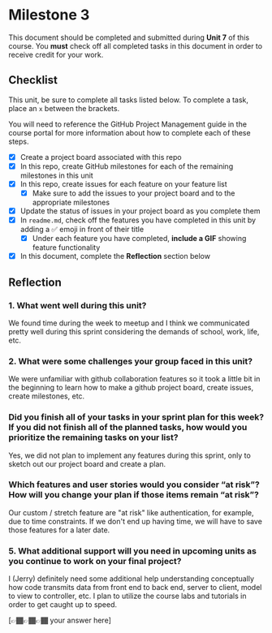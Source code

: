# Milestone 3

This document should be completed and submitted during **Unit 7** of this course. You **must** check off all completed tasks in this document in order to receive credit for your work.

## Checklist

This unit, be sure to complete all tasks listed below. To complete a task, place an `x` between the brackets.

You will need to reference the GitHub Project Management guide in the course portal for more information about how to complete each of these steps.

- [X] Create a project board associated with this repo
- [X] In this repo, create GitHub milestones for each of the remaining milestones in this unit
- [X] In this repo, create issues for each feature on your feature list
  - [X] Make sure to add the issues to your project board and to the appropriate milestones
- [X] Update the status of issues in your project board as you complete them
- [X] In `readme.md`, check off the features you have completed in this unit by adding a ✅ emoji in front of their title
  - [X] Under each feature you have completed, **include a GIF** showing feature functionality
- [X] In this document, complete the **Reflection** section below

## Reflection

### 1. What went well during this unit?

We found time during the week to meetup and I think we communicated pretty well during this sprint considering the demands of school, work, life, etc.

### 2. What were some challenges your group faced in this unit?

We were unfamiliar with github collaboration features so it took a little bit in the beginning to learn how to make a github project board, create issues, create milestones, etc.

### Did you finish all of your tasks in your sprint plan for this week? If you did not finish all of the planned tasks, how would you prioritize the remaining tasks on your list?

Yes, we did not plan to implement any features during this sprint, only to sketch out our project board and create a plan.

### Which features and user stories would you consider “at risk”? How will you change your plan if those items remain “at risk”?

Our custom / stretch feature are "at risk" like authentication, for example, due to time constraints. If we don't end up having time, we will have to save those features for a later date.

### 5. What additional support will you need in upcoming units as you continue to work on your final project?

I (Jerry) definitely need some additional help understanding conceptually how code transmits data from front end to back end, server to client, model to view to controller, etc. I plan to utilize the course labs and tutorials in order to get caught up to speed.

[👉🏾👉🏾👉🏾 your answer here]
